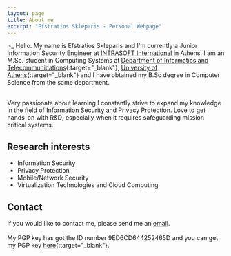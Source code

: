 ```yaml
---
layout: page
title: About me
excerpt: "Efstratios Skleparis - Personal Webpage"
---
```


 \><span class="blink_text">_</span> Hello. My name is Efstratios Skleparis and I'm currently a Junior Information Security Engineer at [INTRASOFT International](https://www.intrasoft-intl.com) in Athens. I am an M.Sc. student in Computing Systems at [Department of Informatics and Telecommunications](http://di.uoa.gr/eng){:target="_blank"}, [University of Athens](http://en.uoa.gr){:target="_blank"} and I have obtained my B.Sc degree in Computer Science from the same department. 


 <br/>Very passionate about learning I constantly strive to expand my knowledge in the field of Information Security and Privacy Protection. Love to get hands-on with R&D; especially when it requires safeguarding mission critical systems.

## Research interests

* Information Security
* Privacy Protection
* Mobile/Network Security
* Virtualization Technologies and Cloud Computing

## Contact

If you would like to contact me, please send me an [email](mailto:eskleparis@gmail.com).
<br/>
<br/>My PGP key has got the ID number 9ED6CD644252465D and you can get my PGP key [here](/misc/pkey.txt){:target="_blank"}.
